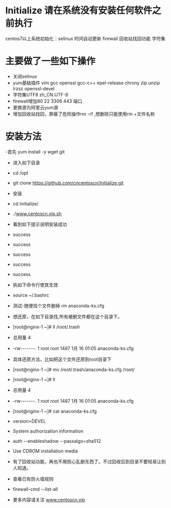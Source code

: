 # Initialize 请在系统没有安装任何软件之前执行
centos7以上系统初始化：selinux 时间自动更新 firewall 回收站找回功能 字符集

# 主要做了一些如下操作
- 关闭selinux
- yum基础插件 vim  gcc  openssl gcc-c++ epel-release  chrony zip unzip  lrzsz  openssl-devel
- 字符集UTF8   zh_CN.UTF-8
- firewall增加80 22 3306 443 端口
- 更换源为阿里云yum源
- 增加回收站找回，屏蔽了危险操作rm -rf ,想删除只能使用rm +文件名称

# 安装方法
-首先 yum install -y wget git
- 进入如下目录
- cd /opt
- git clone https://github.com/cncentoscn/Initialize.git

- 安装
- cd Initialize/
- ./www.centoscn.vip.sh 
- 看到如下提示说明安装成功
- success
- success
- success
- success
- success

- 执如下命令行使其生效
- source ~/.bashrc

- 测试-随便找个文件删掉
rm anaconda-ks.cfg

- 想还原，在如下目录找,所有被删文件都在这个目录下。
- [root@nginx-1 ~]# ll /root/.trash 
- 总用量 4
- -rw-------. 1 root root 1487 1月  16 01:05 anaconda-ks.cfg

- 具体还原方法，比如把这个文件还原到root目录下
- [root@nginx-1 ~]# mv /root/.trash/anaconda-ks.cfg /root/
- [root@nginx-1 ~]# ll
- 总用量 4
- -rw-------. 1 root root 1487 1月  16 01:05 anaconda-ks.cfg
- [root@nginx-1 ~]# cat anaconda-ks.cfg 
- version=DEVEL
-  System authorization information
- auth --enableshadow --passalgo=sha512
-  Use CDROM installation media

- 有了回收站功能，再也不用担心乱删东西了。不过回收后到目录不要轻易让别人知道。
- 查看已有防火墙规则
- firewall-cmd --list-all
- 更多内容请关注 www.centoscn.vip
